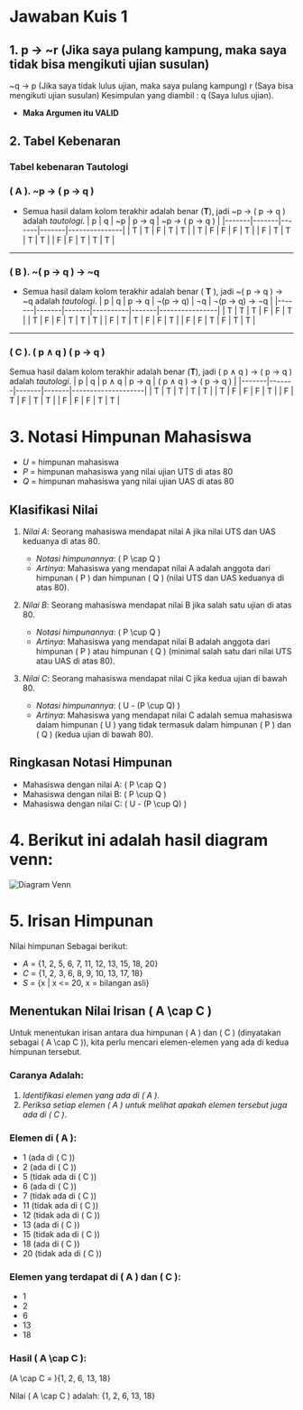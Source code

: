 # Jawaban Kuis 1

## 1. p -> ~r  (Jika saya pulang kampung, maka saya tidak bisa mengikuti ujian susulan)
 ~q -> p (Jika saya tidak lulus ujian, maka saya pulang kampung)
    r (Saya bisa mengikuti ujian susulan)
    Kesimpulan yang diambil : q  (Saya lulus ujian).
   -  **Maka Argumen itu VALID** 

## 2. Tabel Kebenaran
### Tabel kebenaran Tautologi

### ( A ). ~p -> ( p -> q )
- Semua hasil dalam kolom terakhir adalah benar (**T**), jadi ~p -> ( p -> q ) adalah *tautologi*.
| p     | q     | ~p    | p -> q | ~p -> ( p -> q ) |
|-------|-------|-------|-------|---------------|
| T     | T     | F     | T     | T             |
| T     | F     | F     | F     | T             |
| F     | T     | T     | T     | T             |
| F     | F     | T     | T     | T             |




---

### ( B ).  ~( p -> q ) -> ~q
- Semua hasil dalam kolom terakhir adalah benar ( **T** ), jadi ~( p -> q ) → ~q adalah *tautologi*.
| p     | q     | p → q | ¬(p → q) | ¬q    | ¬(p → q) → ¬q |
|-------|-------|-------|----------|-------|----------------|
| T     | T     | T     | F        | F     | T              |
| T     | F     | F     | T        | T     | T              |
| F     | T     | T     | F        | F     | T              |
| F     | F     | T     | F        | T     | T              |
  
  


---

### ( C ). ( p ∧ q )  ( p -> q )
Semua hasil dalam kolom terakhir adalah benar (**T**), jadi ( p ∧ q ) → ( p -> q ) adalah *tautologi*.
| p     | q     | p ∧ q | p -> q | ( p ∧ q ) -> ( p -> q ) |
|-------|-------|-------|-------|--------------------|
| T     | T     | T     | T     | T                  |
| T     | F     | F     | F     | T                  |
| F     | T     | F     | T     | T                  |
| F     | F     | F     | T     | T                  |



# 3. Notasi Himpunan Mahasiswa

- *U* = himpunan mahasiswa
- *P* = himpunan mahasiswa yang nilai ujian UTS di atas 80
- *Q* = himpunan mahasiswa yang nilai ujian UAS di atas 80

## Klasifikasi Nilai

1. *Nilai A*: Seorang mahasiswa mendapat nilai A jika nilai UTS dan UAS keduanya di atas 80.
   - *Notasi himpunannya*: \( P \cap Q \)  
   - *Artinya*: Mahasiswa yang mendapat nilai A adalah anggota dari himpunan \( P \) dan himpunan \( Q \) (nilai UTS dan UAS keduanya di atas 80).

2. *Nilai B*: Seorang mahasiswa mendapat nilai B jika salah satu ujian di atas 80.
   - *Notasi himpunannya*: \( P \cup Q \)  
   - *Artinya*: Mahasiswa yang mendapat nilai B adalah anggota dari himpunan \( P \) atau himpunan \( Q \) (minimal salah satu dari nilai UTS atau UAS di atas 80).

3. *Nilai C*: Seorang mahasiswa mendapat nilai C jika kedua ujian di bawah 80.
   - *Notasi himpunannya*: \( U - (P \cup Q) \)  
   - *Artinya*: Mahasiswa yang mendapat nilai C adalah semua mahasiswa dalam himpunan \( U \) yang tidak termasuk dalam himpunan \( P \) dan \( Q \) (kedua ujian di bawah 80).

## Ringkasan Notasi Himpunan

- Mahasiswa dengan nilai A: \( P \cap Q \)
- Mahasiswa dengan nilai B: \( P \cup Q \)
- Mahasiswa dengan nilai C: \( U - (P \cup Q) \)


# 4. Berikut ini adalah hasil diagram venn:
![Diagram Venn][def]

[def]: diagramven.png


# 5. Irisan Himpunan

Nilai himpunan Sebagai berikut:

- *A* = {1, 2, 5, 6, 7, 11, 12, 13, 15, 18, 20}
- *C* = {1, 2, 3, 6, 8, 9, 10, 13, 17, 18}
- *S* = {x | x <= 20, x = bilangan asli}

## Menentukan Nilai Irisan \( A \cap C \)

Untuk menentukan irisan antara dua himpunan \( A \) dan \( C \) (dinyatakan sebagai \( A \cap C \)), kita perlu mencari elemen-elemen yang ada di kedua himpunan tersebut.

### Caranya Adalah:

1. *Identifikasi elemen yang ada di \( A \)*.
2. *Periksa setiap elemen \( A \) untuk melihat apakah elemen tersebut juga ada di \( C \)*.

### Elemen di \( A \):
- 1 (ada di \( C \))
- 2 (ada di \( C \))
- 5 (tidak ada di \( C \))
- 6 (ada di \( C \))
- 7 (tidak ada di \( C \))
- 11 (tidak ada di \( C \))
- 12 (tidak ada di \( C \))
- 13 (ada di \( C \))
- 15 (tidak ada di \( C \))
- 18 (ada di \( C \))
- 20 (tidak ada di \( C \))

### Elemen yang terdapat di \( A \) dan \( C \):
- 1
- 2
- 6
- 13
- 18

### Hasil \( A \cap C \):

(A \cap C = \){1, 2, 6, 13, 18\}


Nilai \( A \cap C \) adalah:
\{1, 2, 6, 13, 18\}